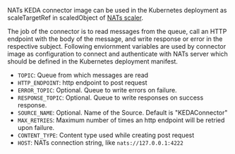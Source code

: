 NATs KEDA connector image can be used in the Kubernetes deployment as scaleTargetRef in scaledObject of [NATs scaler](https://keda.sh/docs/1.5/scalers/nats-streaming/).

The job of the connector is to read messages from the queue, call an HTTP endpoint with the body of the message, and write response or error in the respective subject. Following enviornment variables are used by connector image as configuration to connect and authenticate with NATs server which should be defined in the Kubernetes deployment manifest.

- `TOPIC`: Queue from which messages are read
- `HTTP_ENDPOINT`: http endpoint to post request
- `ERROR_TOPIC`: Optional. Queue to write errors on failure.
- `RESPONSE_TOPIC`: Optional. Queue to write responses on success response.
- `SOURCE_NAME`: Optional. Name of the Source. Default is "KEDAConnector"
- `MAX_RETRIES`: Maximum number of times an http endpoint will be retried upon failure.
- `CONTENT_TYPE`: Content type used while creating post request
- `HOST`: NATs connection string, like `nats://127.0.0.1:4222`

